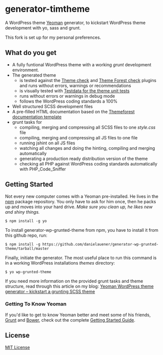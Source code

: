 <!-- ![alt tag](https://raw.github.com/danielauener/generator-wp-grunted-theme/master/header.png) -->

# generator-timtheme

A WordPress theme [Yeoman](http://yeoman.io) generator, to kickstart WordPress
theme development with yo, sass and grunt.

This fork is set up for my personal preferences.

## What do you get
- A fully funtional WordPress theme with a working *grunt* development environment.
- The generated theme
  - is tested against the [Theme check](http://wordpress.org/plugins/theme-check/) and [Theme Forest check](http://wordpress.org/plugins/themeforest-check/) plugins and runs without errors, warnings or recommendations
  - is visually tested with [Testdata for the theme unit tests](https://wpcom-themes.svn.automattic.com/demo/theme-unit-test-data.xml)
  - runs without errors or warnings in debug mode
  - follows the WordPress coding standards a 100%
- Well structured SCSS development files
- A pre-filled HTML documentation based on the [Themeforest documentation template](http://blog.themeforest.net/site-news/building-better-template-documentation/)
- grunt tasks for
  - compiling, merging and compressing all SCSS files to one *style.css* file
  - compiling, merging and compressing all JS files to one file
  - running jshint on all JS files
  - watching all changes and doing the hinting, compiling and merging automatically
  - generating a production ready distribution version of the theme
  - checking all PHP against WordPress coding standards automatically with PHP_Code_Sniffer


## Getting Started

Not every new computer comes with a Yeoman pre-installed. He lives in the [npm](https://npmjs.org) package repository. You only have to ask for him once, then he packs up and moves into your hard drive. *Make sure you clean up, he likes new and shiny things.*

```
$ npm install -g yo
```

To install generator-wp-grunted-theme from npm, you have to install it from this
github repo, run:

```
$ npm install -g https://github.com/danielauener/generator-wp-grunted-theme/tarball/master
```

Finally, initiate the generator. The most useful place to run this command is in
a working WordPress installations *themes* directory:

```
$ yo wp-grunted-theme
```

If you need more information on the provided grunt tasks and theme structure,
read through this article on my blog:
[Yeoman WordPress theme generator – kickstart a grunting SCSS theme](http://www.danielauener.com/yeoman-wordpress-theme-generator/)

### Getting To Know Yeoman

If you'd like to get to know Yeoman better and meet some of his friends, [Grunt](http://gruntjs.com) and [Bower](http://bower.io), check out the complete [Getting Started Guide](https://github.com/yeoman/yeoman/wiki/Getting-Started).


## License

[MIT License](http://en.wikipedia.org/wiki/MIT_License)
